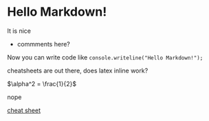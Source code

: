 # Hello Markdown!

It is nice

* commments here?

Now you can write code like `console.writeline("Hello Markdown!");`

cheatsheets are out there, does latex inline work?

$\alpha^2 = \frac{1}{2}$

nope

[cheat sheet](https://github.com/adam-p/markdown-here/wiki/Markdown-Cheatsheet)
